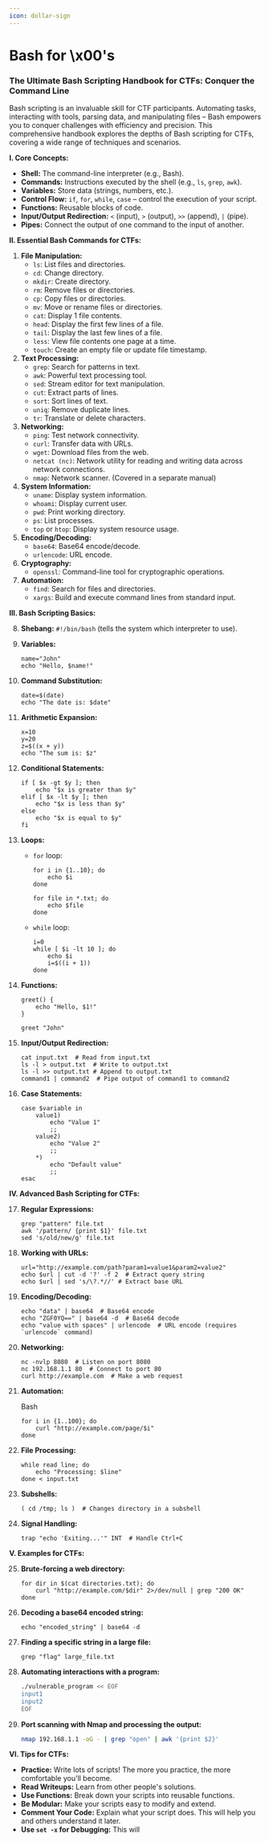 ```yaml
---
icon: dollar-sign
---
```


# Bash for \x00's

### The Ultimate Bash Scripting Handbook for CTFs: Conquer the Command Line

Bash scripting is an invaluable skill for CTF participants. Automating tasks, interacting with tools, parsing data, and manipulating files – Bash empowers you to conquer challenges with efficiency and precision. This comprehensive handbook explores the depths of Bash scripting for CTFs, covering a wide range of techniques and scenarios.

**I. Core Concepts:**

* **Shell:** The command-line interpreter (e.g., Bash).
* **Commands:** Instructions executed by the shell (e.g., `ls`, `grep`, `awk`).
* **Variables:** Store data (strings, numbers, etc.).
* **Control Flow:** `if`, `for`, `while`, `case` – control the execution of your script.
* **Functions:** Reusable blocks of code.
* **Input/Output Redirection:** `<` (input), `>` (output), `>>` (append), `|` (pipe).
* **Pipes:** Connect the output of one command to the input of another.

**II. Essential Bash Commands for CTFs:**

1. **File Manipulation:**
   * `ls`: List files and directories.
   * `cd`: Change directory.
   * `mkdir`: Create directory.
   * `rm`: Remove files or directories.
   * `cp`: Copy files or directories.
   * `mv`: Move or rename files or directories.
   * `cat`: Display 1 file contents. &#x20;
   * `head`: Display the first few lines of a file.
   * `tail`: Display the last few lines of a file.
   * `less`: View file contents one page at a time.
   * `touch`: Create an empty file or update file timestamp.
2. **Text Processing:**
   * `grep`: Search for patterns in text.
   * `awk`: Powerful text processing tool.
   * `sed`: Stream editor for text manipulation.
   * `cut`: Extract parts of lines.
   * `sort`: Sort lines of text.
   * `uniq`: Remove duplicate lines.
   * `tr`: Translate or delete characters.
3. **Networking:**
   * `ping`: Test network connectivity.
   * `curl`: Transfer data with URLs.
   * `wget`: Download files from the web.
   * `netcat (nc)`: Network utility for reading and writing data across network connections.
   * `nmap`: Network scanner. (Covered in a separate manual)
4. **System Information:**
   * `uname`: Display system information.
   * `whoami`: Display current user.
   * `pwd`: Print working directory.
   * `ps`: List processes.
   * `top` or `htop`: Display system resource usage.
5. **Encoding/Decoding:**
   * `base64`: Base64 encode/decode.
   * `urlencode`: URL encode.
6. **Cryptography:**
   * `openssl`: Command-line tool for cryptographic operations.
7. **Automation:**
   * `find`: Search for files and directories.
   * `xargs`: Build and execute command lines from standard input.

**III. Bash Scripting Basics:**

8. **Shebang:** `#!/bin/bash` (tells the system which interpreter to use).
9.  **Variables:**

    ```
    name="John"
    echo "Hello, $name!"
    ```
10. **Command Substitution:**

    ```
    date=$(date)
    echo "The date is: $date"
    ```
11. **Arithmetic Expansion:**

    ```
    x=10
    y=20
    z=$((x + y))
    echo "The sum is: $z"
    ```
12. **Conditional Statements:**

    ```
    if [ $x -gt $y ]; then
        echo "$x is greater than $y"
    elif [ $x -lt $y ]; then
        echo "$x is less than $y"
    else
        echo "$x is equal to $y"
    fi
    ```
13. **Loops:**
    *   `for` loop:

        ```
        for i in {1..10}; do
            echo $i
        done

        for file in *.txt; do
            echo $file
        done
        ```
    *   `while` loop:

        ```
        i=0
        while [ $i -lt 10 ]; do
            echo $i
            i=$((i + 1))
        done
        ```
14. **Functions:**

    ```
    greet() {
        echo "Hello, $1!"
    }

    greet "John"
    ```
15. **Input/Output Redirection:**

    ```
    cat input.txt  # Read from input.txt
    ls -l > output.txt  # Write to output.txt
    ls -l >> output.txt # Append to output.txt
    command1 | command2  # Pipe output of command1 to command2
    ```
16. **Case Statements:**

    ```
    case $variable in
        value1)
            echo "Value 1"
            ;;
        value2)
            echo "Value 2"
            ;;
        *)
            echo "Default value"
            ;;
    esac
    ```

**IV. Advanced Bash Scripting for CTFs:**

17. **Regular Expressions:**

    ```
    grep "pattern" file.txt
    awk '/pattern/ {print $1}' file.txt
    sed 's/old/new/g' file.txt
    ```
18. **Working with URLs:**

    ```
    url="http://example.com/path?param1=value1&param2=value2"
    echo $url | cut -d '?' -f 2  # Extract query string
    echo $url | sed 's/\?.*//' # Extract base URL
    ```
19. **Encoding/Decoding:**

    ```
    echo "data" | base64  # Base64 encode
    echo "ZGF0YQ==" | base64 -d  # Base64 decode
    echo "value with spaces" | urlencode  # URL encode (requires `urlencode` command)
    ```
20. **Networking:**

    ```
    nc -nvlp 8080  # Listen on port 8080
    nc 192.168.1.1 80  # Connect to port 80
    curl http://example.com  # Make a web request
    ```
21. **Automation:**

    Bash

    ```
    for i in {1..100}; do
        curl "http://example.com/page/$i"
    done
    ```
22. **File Processing:**

    ```
    while read line; do
        echo "Processing: $line"
    done < input.txt
    ```
23. **Subshells:**

    ```
    ( cd /tmp; ls )  # Changes directory in a subshell
    ```
24. **Signal Handling:**

    ```
    trap "echo 'Exiting...'" INT  # Handle Ctrl+C
    ```

**V. Examples for CTFs:**

25. **Brute-forcing a web directory:**

    ```
    for dir in $(cat directories.txt); do
        curl "http://example.com/$dir" 2>/dev/null | grep "200 OK"
    done
    ```
26. **Decoding a base64 encoded string:**

    ```
    echo "encoded_string" | base64 -d
    ```
27. **Finding a specific string in a large file:**

    ```
    grep "flag" large_file.txt
    ```
28. **Automating interactions with a program:**

    ```bash
    ./vulnerable_program << EOF
    input1
    input2
    EOF
    ```
29. **Port scanning with Nmap and processing the output:**

    ```bash
    nmap 192.168.1.1 -oG - | grep "open" | awk '{print $2}'
    ```

**VI. Tips for CTFs:**

* **Practice:** Write lots of scripts! The more you practice, the more comfortable you'll become.
* **Read Writeups:** Learn from other people's solutions.
* **Use Functions:** Break down your scripts into reusable functions.
* **Be Modular:** Make your scripts easy to modify and extend.
* **Comment Your Code:** Explain what your script does. This will help you and others understand it later.
* **Use `set -x` for Debugging:** This will
